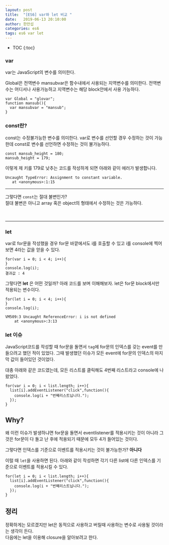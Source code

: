 ```yaml
---
layout: post
title:  "[ES6] var와 let 비교 "
date:   2019-06-13 20:10:00
author: 한만섭
categories: es6
tags: es6 var let
---
```


* TOC
{:toc}
### var
var는 JavaScript의 변수를 의미한다.   

Global은 전역변수 mansubvar은 함수내에서 사용되는 지역변수를 의미한다. 전역변수는 어디서나 사용가능하고 지역변수는 해당 block안에서 사용 가능하다. 
```
var Global = "glovar";
function mansub(){
  var mansubvar = "mansub";
}
```
### const란?  
const는 수정불가능한 변수를 의미한다. var로 변수를 선언할 경우 수정하는 것이 가능한데 const로 변수를 선언하면 수정하는 것이 불가능하다.   

 ```
 const mansub_height = 180;
 mansub_height = 179;
 ```
 이렇게 제 키를 179로 낮추는 코드를 작성하게 되면 아래와 같이 에러가 발생합니다. 

 ```
 Uncaught TypeError: Assignment to constant variable.
    at <anonymous>:1:15
 ```

***

 그렇다면 `const`는 절대 불변인가?  
 절대 불변은 아니고 array 혹은 object의 형태에서 수정하는 것은 가능하다. 


　  
***

### let 
var로 for문을 작성했을 경우 for문 바깥에서도 i를 호출할 수 있고 i를 console에 찍어보면 4라는 값을 얻을 수 있다. 

```
for(var i = 0; i < 4; i++){
}
console.log(i);
결과값 : 4
```

그렇다면 **let** 은 어떤 것일까? 아래 코드를 보며 이해해보자. let은 for문 block에서만 적용되는 변수이다. 
```
for(let i = 0; i < 4; i++){
}
console.log(i);
```
```error
VM509:3 Uncaught ReferenceError: i is not defined
    at <anonymous>:3:13
```

### let 이슈  

JavaScript코드를 작성할 때 for문을 돌면서 `tag`에 for문의 인덱스를 갖는 event를 만들으려고 했던 적이 있었다. 
그때 발생했던 이슈가 모든 event에 for문의 인덱스의 마지막 값이 들어있던 것이었다.  

대충 아래와 같은 코드였는데, 모든 리스트를 클릭해도 4번째 리스트라고 console에 나왔었다. 
```
for(var i = 0; i < list.length; i++){
  list[i].addEventListener("click",function(){
    console.log(i + "번째리스트닙니다.");
  });
}
```

## Why?
왜 이런 이슈가 발생하냐면 for문을 돌면서 eventlistener를 적용시키는 것이 아니라 그것은 for문이 다 돌고 난 후에 
적용되기 때문에 모두 4가 들어있는 것이다.  

그렇다면 인덱스를 기준으로 이벤트를 적용시키는 것이 불가능한가? **아니다**  

이럴 때 `let`을 사용하면 된다.  아래와 같이 작성하면 각기 다른 list에 다른 인덱스를 기준으로 이벤트를 적용시킬 수 있다. 

```
for(let i = 0; i < list.length; i++){
  list[i].addEventListener("click",function(){
    console.log(i + "번째리스트닙니다.");
  });
}
```

## 정리 
정확하게는 모르겠지만 let은 동적으로 사용하고 버릴때 사용하는 변수로 사용될 것이라는 생각이 든다.  
다음에는 let을 이용해 closure을 알아보려고 한다. 


